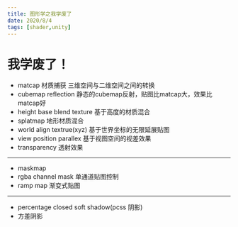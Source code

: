 ```yaml
---
title: 图形学之我学废了
date: 2020/8/4
tags: [shader,unity]
---
```

# 我学废了！

+ matcap 材质捕获 三维空间与二维空间之间的转换
+ cubemap reflection 静态的cubemap反射，贴图比matcap大，效果比matcap好
+ height base blend texture 基于高度的材质混合
+ splatmap 地形材质混合
+ world align textrue(xyz) 基于世界坐标的无限延展贴图
+ view position parallex 基于视图空间的视差效果
+ transparency 透射效果
---

+ maskmap 
+ rgba channel mask 单通道贴图控制
+ ramp map 渐变式贴图

---
+ percentage closed soft shadow(pcss 阴影)
+ 方差阴影